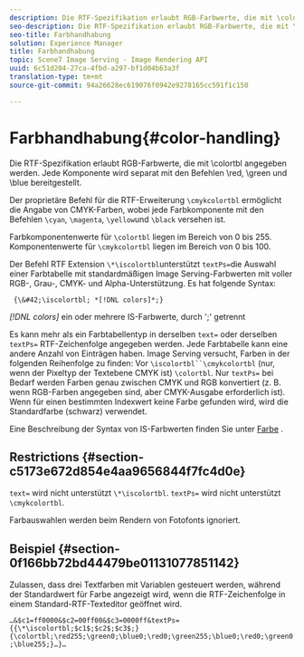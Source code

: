 ```yaml
---
description: Die RTF-Spezifikation erlaubt RGB-Farbwerte, die mit \colortbl angegeben werden. Jede Komponente wird separat mit den Befehlen \red, \green und \blue bereitgestellt.
seo-description: Die RTF-Spezifikation erlaubt RGB-Farbwerte, die mit \colortbl angegeben werden. Jede Komponente wird separat mit den Befehlen \red, \green und \blue bereitgestellt.
seo-title: Farbhandhabung
solution: Experience Manager
title: Farbhandhabung
topic: Scene7 Image Serving - Image Rendering API
uuid: 6c51d204-27ca-4fbd-a297-bf1d04b63a3f
translation-type: tm+mt
source-git-commit: 94a26628ec619076f0942e9278165cc591f1c150

---
```



# Farbhandhabung{#color-handling}

Die RTF-Spezifikation erlaubt RGB-Farbwerte, die mit \colortbl angegeben werden. Jede Komponente wird separat mit den Befehlen \red, \green und \blue bereitgestellt.

Der proprietäre Befehl für die RTF-Erweiterung `\cmykcolortbl` ermöglicht die Angabe von CMYK-Farben, wobei jede Farbkomponente mit den Befehlen `\cyan`, `\magenta`, `\yellow`und `\black` versehen ist.

Farbkomponentenwerte für `\colortbl` liegen im Bereich von 0 bis 255. Komponentenwerte für `\cmykcolortbl` liegen im Bereich von 0 bis 100.

Der Befehl RTF Extension `\*\iscolortbl`unterstützt `textPs=`die Auswahl einer Farbtabelle mit standardmäßigen Image Serving-Farbwerten mit voller RGB-, Grau-, CMYK- und Alpha-Unterstützung. Es hat folgende Syntax:

` {\&#42;\iscolortbl; *[!DNL colors]*;}`

*[!DNL colors]* ein oder mehrere IS-Farbwerte, durch &#39;;&#39; getrennt

Es kann mehr als ein Farbtabellentyp in derselben `text=` oder derselben `textPs=` RTF-Zeichenfolge angegeben werden. Jede Farbtabelle kann eine andere Anzahl von Einträgen haben. Image Serving versucht, Farben in der folgenden Reihenfolge zu finden: Vor `\iscolortbl``\cmykcolortbl` (nur, wenn der Pixeltyp der Textebene CMYK ist) `\colortbl`. Nur `textPs=` bei Bedarf werden Farben genau zwischen CMYK und RGB konvertiert (z. B. wenn RGB-Farben angegeben sind, aber CMYK-Ausgabe erforderlich ist). Wenn für einen bestimmten Indexwert keine Farbe gefunden wird, wird die Standardfarbe (schwarz) verwendet.

Eine Beschreibung der Syntax von IS-Farbwerten finden Sie unter [Farbe](/help/aem-is-ir-api/is-api/http-ref/image-serving-api-ref/c-http-protocol-reference/c-data-types/r-is-http-color.md) .

## Restrictions {#section-c5173e672d854e4aa9656844f7fc4d0e}

`text=` wird nicht unterstützt `\*\iscolortbl`. `textPs=` wird nicht unterstützt `\cmykcolortbl`.

Farbauswahlen werden beim Rendern von Fotofonts ignoriert.

## Beispiel {#section-0f166bb72bd44479be01131077851142}

Zulassen, dass drei Textfarben mit Variablen gesteuert werden, während der Standardwert für Farbe angezeigt wird, wenn die RTF-Zeichenfolge in einem Standard-RTF-Texteditor geöffnet wird.

`…&$c1=ff0000&$c2=00ff00&$c3=0000ff&textPs={{\*\iscolortbl;$c1$;$c2$;$c3$;}{\colortbl;\red255;\green0;\blue0;\red0;\green255;\blue0;\red0;\green0;\blue255;}…}…`
